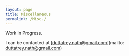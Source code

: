 ```yaml
---
layout: page
title: Miscellaneous
permalink: /Misc./
---
```


Work in Progress.

I can be contacted at [duttatrey.nath@gmail.com](mailto: duttatrey.nath@gmail.com)
